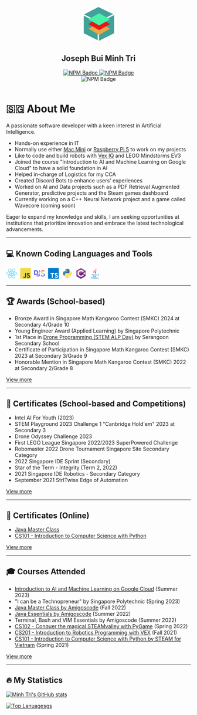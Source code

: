 <link rel="stylesheet" href="https://use.fontawesome.com/releases/v5.6.1/css/all.css" integrity="sha384-gfdkjb5BdAXd+lj+gudLWI+BXq4IuLW5IT+brZEZsLFm++aCMlF1V92rMkPaX4PP" crossorigin="anonymous">

<div id="header" align="center">
    <img src="./Logo.png" width="100" style="border-radius: 50%" />
    <h2 style="font-weight: bold">Joseph Bui Minh Tri</h2>
    <div id="badges">
    <a href="https://twitter.com/minhtribui153">
        <img src="https://img.shields.io/badge/minhtribui153-blue?style=for-the-badge&logo=twitter" alt="NPM Badge"/>
    </a>
    <a href="https://www.npmjs.com/~tribui141108">
        <img src="https://img.shields.io/badge/tribui141108-red?style=for-the-badge&logo=npm&logoColor=red" alt="NPM Badge"/>
    </a>
    <br>
    <a>
        <img src="https://dcbadge.limes.pink/api/shield/710319131983085599" alt="NPM Badge"/>
    </a>
    </div>
</div >
<br>

# 🇸🇬 About Me
A passionate software developer with a keen interest in Artificial Intelligence.

- Hands-on experience in IT
- Normally use either [Mac Mini](./Mac_Mini_M1.jpg) or [Raspberry Pi 5](./Raspberry_Pi.jpg) to work on my projects
- Like to code and build robots with [Vex IQ](./Vex_IQ.jpg) and LEGO Mindstorms EV3
- Joined the course "Introduction to AI and Machine Learning on Google Cloud" to have a solid foundation in AI
- Helped in-charge of Logistics for my CCA
- Created Discord Bots to enhance users' experiences
- Worked on AI and Data projects such as a PDF Retrieval Augmented Generator, predictive projects and the Steam games dashboard
- Currently working on a C++ Neural Network project and a game called Wavecore (coming soon)

Eager to expand my knowledge and skills, I am seeking opportunities at institutions that prioritize innovation and embrace the latest technological advancements.

---

## ‍💻 Known Coding Languages and Tools

<div>
  <img src="https://raw.githubusercontent.com/devicons/devicon/master/icons/react/react-original.svg" width="30"/>&nbsp;
  <img src="https://raw.githubusercontent.com/devicons/devicon/master/icons/javascript/javascript-original.svg" width="30"/>&nbsp;
  <img src="https://raw.githubusercontent.com/devicons/devicon/master/icons/discordjs/discordjs-original.svg" width="30"/>&nbsp;
  <img src="https://raw.githubusercontent.com/devicons/devicon/master/icons/typescript/typescript-original.svg" width="30"/>&nbsp;
  <img src="https://raw.githubusercontent.com/devicons/devicon/master/icons/python/python-original.svg" width="30"/>&nbsp;
  <img src="https://raw.githubusercontent.com/devicons/devicon/master/icons/csharp/csharp-original.svg" width="30"/>&nbsp;
  <img src="https://raw.githubusercontent.com/devicons/devicon/master/icons/java/java-original.svg" width="30"/>&nbsp;
</div>

---


## 🏆 Awards (School-based)
- Bronze Award in Singapore Math Kangaroo Contest (SMKC) 2024 at Secondary 4/Grade 10
- Young Engineer Award (Applied Learning) by Singapore Polytechnic
- 1st Place in [Drone Programming (STEM ALP Day)](https://drive.google.com/file/d/1c2f4IsqwlWjceMNh1Di3Wu-s1Vi8LxYZ/view) by Serangoon Secondary School
- Certificate of Participation in Singapore Math Kangaroo Contest (SMKC) 2023 at Secondary 3/Grade 9
- Honorable Mention in Singapore Math Kangaroo Contest (SMKC) 2022 at Secondary 2/Grade 8

[View more](https://drive.google.com/file/d/182efDkQ32pM9jaEX-Axu_U7uJaX65Epz/view?usp=sharing)

---

## 🧾 Certificates (School-based and Competitions)
- Intel AI For Youth (2023)
- STEM Playground 2023 Challenge 1 "Canbridge Hold'em" 2023 at Secondary 3
- Drone Odyssey Challenge 2023
- First LEGO League Singapore 2022/2023 SuperPowered Challenge
- Robomaster 2022 Drone Tournament Singapore Site Secondary Category
- 2022 Singapore IDE Sprint (Secondary)
- Star of the Term - Integrity (Term 2, 2022)
- 2021 Singapore IDE Robotics - Secondary Category
- September 2021 StrITwise Edge of Automation

[View more](https://drive.google.com/file/d/141nt0N3QpVb3XkQZuS48GEEX__DB6JM1/view?usp=sharing)

---

## 🧾 Certificates (Online)
- [Java Master Class](https://www.amigoscode.com/courses/java-master-class)
- [CS101 - Introduction to Computer Science with Python](https://www.steamforvietnam.org/en/courses/computer-science)

[View more](https://drive.google.com/file/d/1d0c4mlYsSJ6PW07IdNIX7aO_WgLGylCG/view?usp=sharing)

---

## 🎓 Courses Attended
- [Introduction to AI and Machine Learning on Google Cloud](https://www.cloudskillsboost.google/course_templates/593) (Summer 2023)
- "I can be a Technopreneur" by Singapore Polytechnic (Spring 2023)
- [Java Master Class by Amigoscode](https://www.amigoscode.com/courses/java-master-class) (Fall 2022)
- [Java Essentials by Amigoscode](https://www.amigoscode.com/courses/java) (Summer 2022)
- Terminal, Bash and VIM Essentials by Amigoscode (Summer 2022)
- [CS102 - Conquer the magical STEAMvalley with PyGame](https://www.steamforvietnam.org/en/courses/pygame) (Spring 2022)
- [CS201 - Introduction to Robotics Programming with VEX](https://www.steamforvietnam.org/en/courses/robotics) (Fall 2021)
- [CS101 - Introduction to Computer Science with Python by STEAM for Vietnam](https://www.steamforvietnam.org/en/courses/computer-science) (Spring 2021)

[View more](https://drive.google.com/file/d/1KOJBVjnvyLj6032LR3ybzhELviT2HZnP/view?usp=sharing)

---

## 🔥 My Statistics
[![Minh Tri's GitHub stats](https://github-readme-stats.vercel.app/api?username=minhtribui153&show_icons=true&layout=compact&theme=dark)](https://github.com/minhtribui153)

[![Top Lanuagesgs](https://github-readme-stats.vercel.app/api/top-langs/?username=minhtribui153&layout=compact&theme=dark)](https://github.com/minhtribui153)
